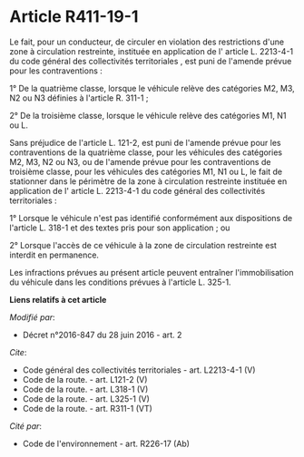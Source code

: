 # Article R411-19-1

Le fait, pour un conducteur, de circuler en violation des restrictions d'une zone à circulation restreinte, instituée en
application de l' article L. 2213-4-1 du code général des collectivités territoriales , est puni de l'amende prévue pour les
contraventions : 

1° De la quatrième classe, lorsque le véhicule relève des catégories M2, M3, N2 ou N3 définies à l'article R. 311-1 ; 

2° De la troisième classe, lorsque le véhicule relève des catégories M1, N1 ou L. 

Sans préjudice de l'article L. 121-2, est puni de l'amende prévue pour les contraventions de la quatrième classe, pour les
véhicules des catégories M2, M3, N2 ou N3, ou de l'amende prévue pour les contraventions de troisième classe, pour les
véhicules des catégories M1, N1 ou L, le fait de stationner dans le périmètre de la zone à circulation restreinte instituée
en application de l' article L. 2213-4-1 du code général des collectivités territoriales  : 

1° Lorsque le véhicule n'est pas identifié conformément aux dispositions de l'article L. 318-1 et des textes pris pour son
application ; ou 

2° Lorsque l'accès de ce véhicule à la zone de circulation restreinte est interdit en permanence. 

Les infractions prévues au présent article peuvent entraîner l'immobilisation du véhicule dans les conditions prévues à
l'article L. 325-1.

**Liens relatifs à cet article**

_Modifié par_:

  - Décret n°2016-847 du 28 juin 2016 - art. 2

_Cite_:

  - Code général des collectivités territoriales - art. L2213-4-1 (V)
  - Code de la route. - art. L121-2 (V)
  - Code de la route. - art. L318-1 (V)
  - Code de la route. - art. L325-1 (V)
  - Code de la route. - art. R311-1 (VT)

_Cité par_:

  - Code de l'environnement - art. R226-17 (Ab)
